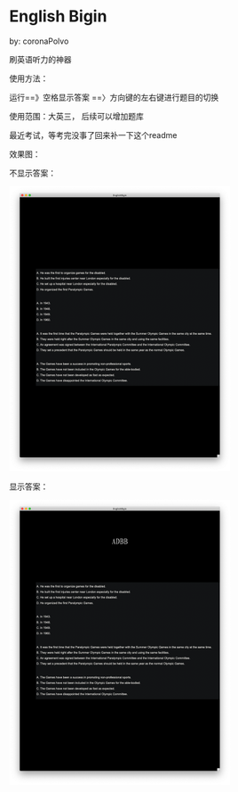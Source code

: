 # English Bigin

by: coronaPolvo

刷英语听力的神器

使用方法：

运行==》空格显示答案 ==〉方向键的左右键进行题目的切换

使用范围：大英三， 后续可以增加题库

最近考试，等考完没事了回来补一下这个readme

效果图：

不显示答案：

<img src="README.assets/image-20210105211423591.png" alt="image-20210105211423591" style="zoom: 50%;" />

显示答案：

<img src="README.assets/image-20210105211317959.png" style="zoom:50%;" />

